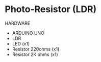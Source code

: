 # Photo-Resistor (LDR) 

HARDWARE

- ARDUINO UNO
- LDR
- LED (x1)
- Resistor 220ohms (x1)
- Resistor 2K ohms (x1)

